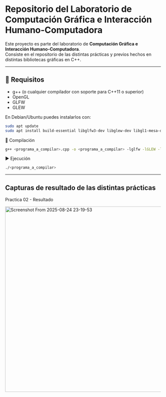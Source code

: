 # Repositorio del Laboratorio de Computación Gráfica e Interacción Humano-Computadora

Este proyecto es parte del laboratorio de **Computación Gráfica e Interacción Humano-Computadora**.  
Consiste en el repositorio de las distintas prácticas y previos hechos en distintas bibliotecas gráficas en C++.

---
## 🚀 Requisitos

- g++ (o cualquier compilador con soporte para C++11 o superior)
- OpenGL
- GLFW
- GLEW

En Debian/Ubuntu puedes instalarlos con:

```bash
sudo apt update
sudo apt install build-essential libglfw3-dev libglew-dev libgl1-mesa-dev
```

🔧 Compilación
```bash
g++ <programa_a_compilar>.cpp -o <programa_a_compilar> -lglfw -lGLEW -lGL
```

▶️ Ejecución
```bash
./<programa_a_compilar>
```

---

## Capturas de resultado de las distintas prácticas


Practica 02 - Resultado

<img width="814" height="600" alt="Screenshot From 2025-08-24 23-19-53" src="https://github.com/user-attachments/assets/bb51d34e-8dcc-4a2d-8425-6644c9866331" />

